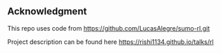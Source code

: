 ## Acknowledgment
This repo uses code from https://github.com/LucasAlegre/sumo-rl.git 

Project description can be found here https://rishi1134.github.io/talks/rl

